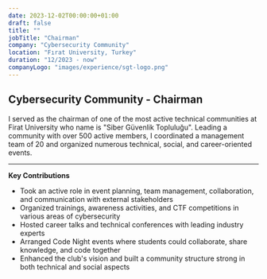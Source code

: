 ```yaml
---
date: 2023-12-02T00:00:00+01:00
draft: false
title: ""
jobTitle: "Chairman"
company: "Cybersecurity Community"
location: "Fırat University, Turkey"
duration: "12/2023 - now"
companyLogo: "images/experience/sgt-logo.png"
---
```


## Cybersecurity Community - Chairman
I served as the chairman of one of the most active technical communities at Firat University who name is "Siber Güvenlik Topluluğu". Leading a community with over 500 active members, I coordinated a management team of 20 and organized numerous technical, social, and career-oriented events.

---

**Key Contributions**
- Took an active role in event planning, team management, collaboration, and communication with external stakeholders  
- Organized trainings, awareness activities, and CTF competitions in various areas of cybersecurity  
- Hosted career talks and technical conferences with leading industry experts  
- Arranged Code Night events where students could collaborate, share knowledge, and code together  
- Enhanced the club's vision and built a community structure strong in both technical and social aspects